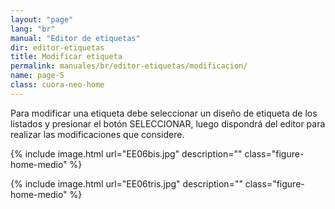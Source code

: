 ```yaml
---
layout: "page"
lang: "br"
manual: "Editor de etiquetas"
dir: editor-etiquetas
title: Modificar etiqueta
permalink: manuales/br/editor-etiquetas/modificacion/
name: page-5
class: cuora-neo-home
---
```


Para modificar una etiqueta debe seleccionar un diseño de etiqueta de los listados y presionar el botón SELECCIONAR, luego dispondrá del editor para realizar las modificaciones que considere.

{% include image.html url="EE06bis.jpg" description="" class="figure-home-medio" %}

{% include image.html url="EE06tris.jpg" description="" class="figure-home-medio" %}